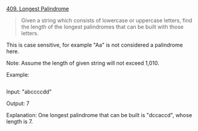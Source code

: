 [409. Longest Palindrome](https://leetcode.com/problems/longest-palindrome/)

>Given a string which consists of lowercase or uppercase letters, find the length of the longest palindromes that can be built with those letters.
>
This is case sensitive, for example "Aa" is not considered a palindrome here.
>
Note:
Assume the length of given string will not exceed 1,010.
>
Example:
>```
Input:
"abccccdd"
>
Output:
7
>
Explanation:
One longest palindrome that can be built is "dccaccd", whose length is 7.
```
